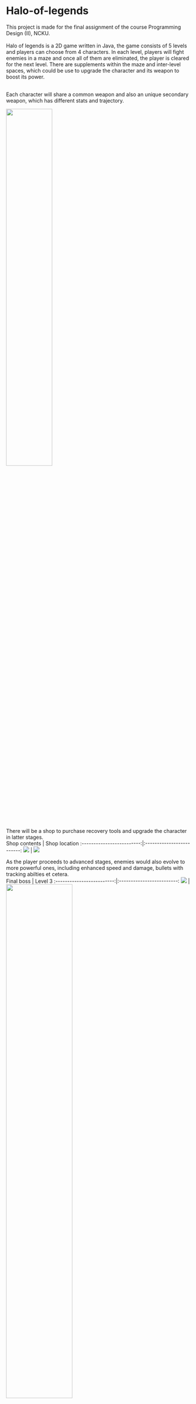 # Halo-of-legends

This project is made for the final assignment of the course Programming Design (II), NCKU. <br><br>
Halo of legends is a 2D game written in Java, the game consists of 5 levels and players can choose from 4 characters. In each level, players will fight enemies in a maze and once all of them are eliminated, the player is cleared for the next level. There are supplements within the maze and inter-level spaces, which could be use to upgrade the character and its weapon to boost its power.<br><br>

Each character will share a common weapon and also an unique secondary weapon, which has different stats and trajectory.<br>

<img src="https://user-images.githubusercontent.com/71583394/192825250-c4e9e1dc-e319-41cb-b67a-6051c1e04ac7.jpg" width=50% height=50%>

There will be a shop to purchase recovery tools and upgrade the character in latter stages.<br>
      Shop contents        |  Shop location
:-------------------------:|:-------------------------:
<img src="https://user-images.githubusercontent.com/71583394/192958137-7c3c3448-45b4-4bf9-bec2-b372a0cd5531.png"> | <img src="https://user-images.githubusercontent.com/71583394/192958145-9e7f9939-0db0-4435-9357-2db8d7b363b4.png">


As the player proceeds to advanced stages, enemies would also evolve to more powerful ones, including enhanced speed and damage, bullets with tracking abilties et cetera.<br>
      Final boss           |  Level 3
:-------------------------:|:-------------------------:
<img src="https://user-images.githubusercontent.com/71583394/192962952-669d24cf-0519-4ebd-bebd-9beef93ceb47.gif"> | 
<img src="https://user-images.githubusercontent.com/71583394/192957296-d1a293a9-ecdc-4cf4-b6dd-52b2658b6fdc.gif" width=60% height=60%>
